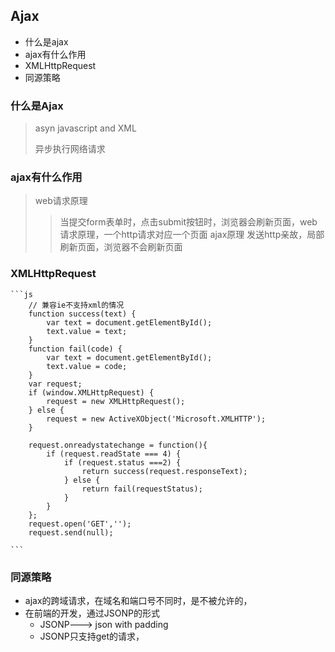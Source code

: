 ## Ajax
+ 什么是ajax
+ ajax有什么作用
+ XMLHttpRequest
+ 同源策略

### 什么是Ajax
> asyn javascript and XML
> 
> 异步执行网络请求

### ajax有什么作用
> web请求原理
>> 当提交form表单时，点击submit按钮时，浏览器会刷新页面，web请求原理，一个http请求对应一个页面
> ajax原理
>> 发送http亲故，局部刷新页面，浏览器不会刷新页面

### XMLHttpRequest
	```js
		// 兼容ie不支持xml的情况
		function success(text) {
			var text = document.getElementById();
			text.value = text;
		}
		function fail(code) {
			var text = document.getElementById();
			text.value = code;
		}
		var request;
		if (window.XMLHttpRequest) {
			request = new XMLHttpRequest();
		} else {
			request = new ActiveXObject('Microsoft.XMLHTTP');
		}

		request.onreadystatechange = function(){
			if (request.readState === 4) { 
				if (request.status ===2) {
					return success(request.responseText);
				} else {
					return fail(requestStatus);
				}
			}
		};
		request.open('GET','');
		request.send(null);
		
	```
### 同源策略
+ ajax的跨域请求，在域名和端口号不同时，是不被允许的，
+ 在前端的开发，通过JSONP的形式
	- JSONP--->  json with padding
	- JSONP只支持get的请求，
	

